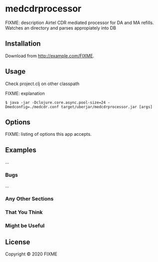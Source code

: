# medcdrprocessor

FIXME: description
Airtel CDR mediated processor for DA and MA refills.
Watches an directory and parses appropiately into DB

##
## Installation

Download from http://example.com/FIXME.

## Usage
Check project.clj on other classpath

FIXME: explanation

    $ java -jar -Dclojure.core.async.pool-size=24 -Dmedconfig=./medcdr.conf target/uberjar/medcdrprocessor.jar [args]

## Options

FIXME: listing of options this app accepts.

## Examples

...

### Bugs

...

### Any Other Sections
### That You Think
### Might be Useful

## License

Copyright © 2020 FIXME

